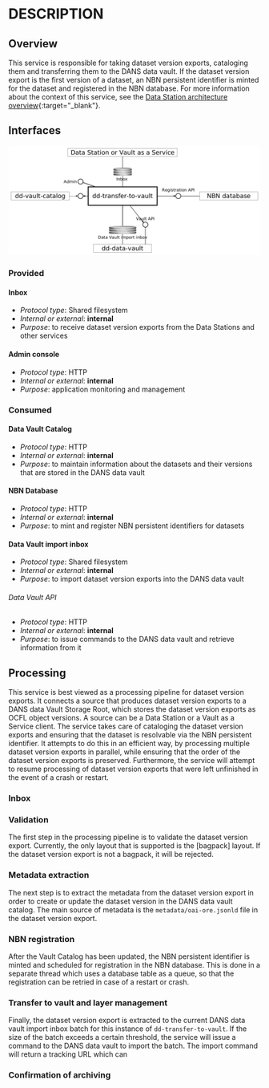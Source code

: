 DESCRIPTION
===========

Overview
--------

This service is responsible for taking dataset version exports, cataloging them and transferring them to the DANS data vault. If the dataset version export is
the first version of a dataset, an NBN persistent identifier is minted for the dataset and registered in the NBN database. For more information about the
context of this service, see the [Data Station architecture overview]{:target="_blank"}.

[Data Station architecture overview]: https://dans-knaw.github.io/dans-datastation-architecture/datastation/

Interfaces
----------

![Interfaces](img/overview.png)

### Provided

#### Inbox

* _Protocol type_: Shared filesystem
* _Internal or external_: **internal**
* _Purpose_: to receive dataset version exports from the Data Stations and other services

#### Admin console

* _Protocol type_: HTTP
* _Internal or external_: **internal**
* _Purpose_: application monitoring and management

### Consumed

#### Data Vault Catalog

* _Protocol type_: HTTP
* _Internal or external_: **internal**
* _Purpose_: to maintain information about the datasets and their versions that are stored in the DANS data vault

#### NBN Database

* _Protocol type_: HTTP
* _Internal or external_: **internal**
* _Purpose_: to mint and register NBN persistent identifiers for datasets

#### Data Vault import inbox

* _Protocol type_: Shared filesystem
* _Internal or external_: **internal**
* _Purpose_: to import dataset version exports into the DANS data vault

###### Data Vault API

* _Protocol type_: HTTP
* _Internal or external_: **internal**
* _Purpose_: to issue commands to the DANS data vault and retrieve information from it

Processing
----------
This service is best viewed as a processing pipeline for dataset version exports. It connects a source that produces dataset version exports to a DANS data
Vault Storage Root, which stores the dataset version exports as OCFL object versions. A source can be a Data Station or a Vault as a Service client. The service
takes care of cataloging the dataset version exports and ensuring that the dataset is resolvable via the NBN persistent identifier. It attempts to do this in an
efficient way, by processing multiple dataset version exports in parallel, while ensuring that the order of the dataset version exports is preserved.
Furthermore, the service will attempt to resume processing of dataset version exports that were left unfinished in the event of a crash or restart.

### Inbox

### Validation

The first step in the processing pipeline is to validate the dataset version export. Currently, the only layout that is supported is the [bagpack] layout. If
the dataset version export is not a bagpack, it will be rejected.

### Metadata extraction

The next step is to extract the metadata from the dataset version export in order to create or update the dataset version in the DANS data vault catalog. The
main source of metadata is the `metadata/oai-ore.jsonld` file in the dataset version export.

### NBN registration

After the Vault Catalog has been updated, the NBN persistent identifier is minted and scheduled for registration in the NBN database. This is done in a separate
thread which uses a database table as a queue, so that the registration can be retried in case of a restart or crash.

### Transfer to vault and layer management

Finally, the dataset version export is extracted to the current DANS data vault import inbox batch for this instance of `dd-transfer-to-vault`. If the size of
the batch exceeds a certain threshold, the service will issue a command to the DANS data vault to import the batch. The import command will return a tracking
URL which can

### Confirmation of archiving









